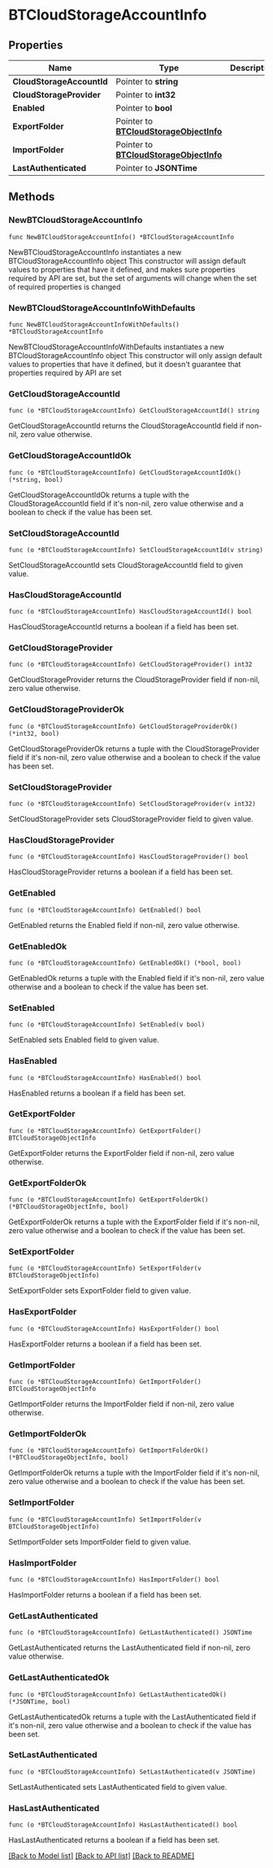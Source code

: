 # BTCloudStorageAccountInfo

## Properties

Name | Type | Description | Notes
------------ | ------------- | ------------- | -------------
**CloudStorageAccountId** | Pointer to **string** |  | [optional] 
**CloudStorageProvider** | Pointer to **int32** |  | [optional] 
**Enabled** | Pointer to **bool** |  | [optional] 
**ExportFolder** | Pointer to [**BTCloudStorageObjectInfo**](BTCloudStorageObjectInfo.md) |  | [optional] 
**ImportFolder** | Pointer to [**BTCloudStorageObjectInfo**](BTCloudStorageObjectInfo.md) |  | [optional] 
**LastAuthenticated** | Pointer to **JSONTime** |  | [optional] 

## Methods

### NewBTCloudStorageAccountInfo

`func NewBTCloudStorageAccountInfo() *BTCloudStorageAccountInfo`

NewBTCloudStorageAccountInfo instantiates a new BTCloudStorageAccountInfo object
This constructor will assign default values to properties that have it defined,
and makes sure properties required by API are set, but the set of arguments
will change when the set of required properties is changed

### NewBTCloudStorageAccountInfoWithDefaults

`func NewBTCloudStorageAccountInfoWithDefaults() *BTCloudStorageAccountInfo`

NewBTCloudStorageAccountInfoWithDefaults instantiates a new BTCloudStorageAccountInfo object
This constructor will only assign default values to properties that have it defined,
but it doesn't guarantee that properties required by API are set

### GetCloudStorageAccountId

`func (o *BTCloudStorageAccountInfo) GetCloudStorageAccountId() string`

GetCloudStorageAccountId returns the CloudStorageAccountId field if non-nil, zero value otherwise.

### GetCloudStorageAccountIdOk

`func (o *BTCloudStorageAccountInfo) GetCloudStorageAccountIdOk() (*string, bool)`

GetCloudStorageAccountIdOk returns a tuple with the CloudStorageAccountId field if it's non-nil, zero value otherwise
and a boolean to check if the value has been set.

### SetCloudStorageAccountId

`func (o *BTCloudStorageAccountInfo) SetCloudStorageAccountId(v string)`

SetCloudStorageAccountId sets CloudStorageAccountId field to given value.

### HasCloudStorageAccountId

`func (o *BTCloudStorageAccountInfo) HasCloudStorageAccountId() bool`

HasCloudStorageAccountId returns a boolean if a field has been set.

### GetCloudStorageProvider

`func (o *BTCloudStorageAccountInfo) GetCloudStorageProvider() int32`

GetCloudStorageProvider returns the CloudStorageProvider field if non-nil, zero value otherwise.

### GetCloudStorageProviderOk

`func (o *BTCloudStorageAccountInfo) GetCloudStorageProviderOk() (*int32, bool)`

GetCloudStorageProviderOk returns a tuple with the CloudStorageProvider field if it's non-nil, zero value otherwise
and a boolean to check if the value has been set.

### SetCloudStorageProvider

`func (o *BTCloudStorageAccountInfo) SetCloudStorageProvider(v int32)`

SetCloudStorageProvider sets CloudStorageProvider field to given value.

### HasCloudStorageProvider

`func (o *BTCloudStorageAccountInfo) HasCloudStorageProvider() bool`

HasCloudStorageProvider returns a boolean if a field has been set.

### GetEnabled

`func (o *BTCloudStorageAccountInfo) GetEnabled() bool`

GetEnabled returns the Enabled field if non-nil, zero value otherwise.

### GetEnabledOk

`func (o *BTCloudStorageAccountInfo) GetEnabledOk() (*bool, bool)`

GetEnabledOk returns a tuple with the Enabled field if it's non-nil, zero value otherwise
and a boolean to check if the value has been set.

### SetEnabled

`func (o *BTCloudStorageAccountInfo) SetEnabled(v bool)`

SetEnabled sets Enabled field to given value.

### HasEnabled

`func (o *BTCloudStorageAccountInfo) HasEnabled() bool`

HasEnabled returns a boolean if a field has been set.

### GetExportFolder

`func (o *BTCloudStorageAccountInfo) GetExportFolder() BTCloudStorageObjectInfo`

GetExportFolder returns the ExportFolder field if non-nil, zero value otherwise.

### GetExportFolderOk

`func (o *BTCloudStorageAccountInfo) GetExportFolderOk() (*BTCloudStorageObjectInfo, bool)`

GetExportFolderOk returns a tuple with the ExportFolder field if it's non-nil, zero value otherwise
and a boolean to check if the value has been set.

### SetExportFolder

`func (o *BTCloudStorageAccountInfo) SetExportFolder(v BTCloudStorageObjectInfo)`

SetExportFolder sets ExportFolder field to given value.

### HasExportFolder

`func (o *BTCloudStorageAccountInfo) HasExportFolder() bool`

HasExportFolder returns a boolean if a field has been set.

### GetImportFolder

`func (o *BTCloudStorageAccountInfo) GetImportFolder() BTCloudStorageObjectInfo`

GetImportFolder returns the ImportFolder field if non-nil, zero value otherwise.

### GetImportFolderOk

`func (o *BTCloudStorageAccountInfo) GetImportFolderOk() (*BTCloudStorageObjectInfo, bool)`

GetImportFolderOk returns a tuple with the ImportFolder field if it's non-nil, zero value otherwise
and a boolean to check if the value has been set.

### SetImportFolder

`func (o *BTCloudStorageAccountInfo) SetImportFolder(v BTCloudStorageObjectInfo)`

SetImportFolder sets ImportFolder field to given value.

### HasImportFolder

`func (o *BTCloudStorageAccountInfo) HasImportFolder() bool`

HasImportFolder returns a boolean if a field has been set.

### GetLastAuthenticated

`func (o *BTCloudStorageAccountInfo) GetLastAuthenticated() JSONTime`

GetLastAuthenticated returns the LastAuthenticated field if non-nil, zero value otherwise.

### GetLastAuthenticatedOk

`func (o *BTCloudStorageAccountInfo) GetLastAuthenticatedOk() (*JSONTime, bool)`

GetLastAuthenticatedOk returns a tuple with the LastAuthenticated field if it's non-nil, zero value otherwise
and a boolean to check if the value has been set.

### SetLastAuthenticated

`func (o *BTCloudStorageAccountInfo) SetLastAuthenticated(v JSONTime)`

SetLastAuthenticated sets LastAuthenticated field to given value.

### HasLastAuthenticated

`func (o *BTCloudStorageAccountInfo) HasLastAuthenticated() bool`

HasLastAuthenticated returns a boolean if a field has been set.


[[Back to Model list]](../README.md#documentation-for-models) [[Back to API list]](../README.md#documentation-for-api-endpoints) [[Back to README]](../README.md)


